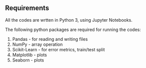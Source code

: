 ## Requirements

All the codes are wrtten in Python 3, using Jupyter Notebooks.

The following python packages are required for running the codes: 

1. Pandas - for reading and writing files
2. NumPy - array operation
2. Scikit-Learn - for error metrics, train/test split
3. Matplotlib - plots
4. Seaborn - plots

